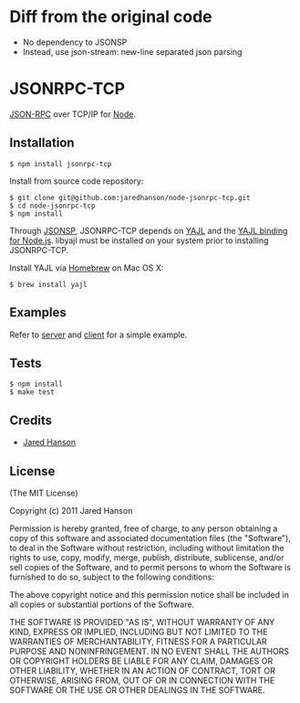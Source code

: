 # Diff from the original code
 - No dependency to JSONSP 
 - Instead, use json-stream: new-line separated json parsing

# JSONRPC-TCP

[JSON-RPC](http://json-rpc.org/) over TCP/IP for [Node](http://nodejs.org).

## Installation

    $ npm install jsonrpc-tcp

Install from source code repository:

    $ git clone git@github.com:jaredhanson/node-jsonrpc-tcp.git
    $ cd node-jsonrpc-tcp
    $ npm install

Through [JSONSP](https://github.com/jaredhanson/node-jsonsp), JSONRPC-TCP
depends on [YAJL](http://lloyd.github.com/yajl/) and the
[YAJL binding for Node.js](https://github.com/vibornoff/node-yajl).  libyajl
must be installed on your system prior to installing JSONRPC-TCP.

Install YAJL via [Homebrew](http://mxcl.github.com/homebrew/) on Mac OS X:

    $ brew install yajl

## Examples

Refer to [server](https://github.com/jaredhanson/node-jsonrpc-tcp/tree/master/examples/server.js)
and [client](https://github.com/jaredhanson/node-jsonrpc-tcp/tree/master/examples/client.js)
for a simple example.

## Tests

    $ npm install
    $ make test

## Credits

  - [Jared Hanson](http://github.com/jaredhanson)

## License

(The MIT License)

Copyright (c) 2011 Jared Hanson

Permission is hereby granted, free of charge, to any person obtaining a copy of
this software and associated documentation files (the "Software"), to deal in
the Software without restriction, including without limitation the rights to
use, copy, modify, merge, publish, distribute, sublicense, and/or sell copies of
the Software, and to permit persons to whom the Software is furnished to do so,
subject to the following conditions:

The above copyright notice and this permission notice shall be included in all
copies or substantial portions of the Software.

THE SOFTWARE IS PROVIDED "AS IS", WITHOUT WARRANTY OF ANY KIND, EXPRESS OR
IMPLIED, INCLUDING BUT NOT LIMITED TO THE WARRANTIES OF MERCHANTABILITY, FITNESS
FOR A PARTICULAR PURPOSE AND NONINFRINGEMENT. IN NO EVENT SHALL THE AUTHORS OR
COPYRIGHT HOLDERS BE LIABLE FOR ANY CLAIM, DAMAGES OR OTHER LIABILITY, WHETHER
IN AN ACTION OF CONTRACT, TORT OR OTHERWISE, ARISING FROM, OUT OF OR IN
CONNECTION WITH THE SOFTWARE OR THE USE OR OTHER DEALINGS IN THE SOFTWARE.
